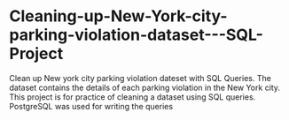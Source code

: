 # Cleaning-up-New-York-city-parking-violation-dataset---SQL-Project

Clean up New york city parking violation dateset with SQL Queries. The dataset contains the details of each parking violation in the New York city. This project is for practice of cleaning a dataset using SQL queries. PostgreSQL was used for writing the queries
